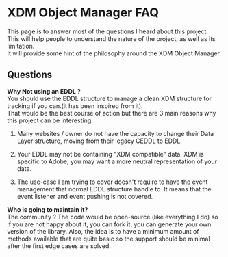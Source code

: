 # XDM Object Manager FAQ

This page is to answer most of the questions I heard about this project.\
This will help people to understand the nature of the project, as well as its limitation.\
It will provide some hint of the philosophy around the XDM Object Manager.

## Questions

**Why Not using an EDDL ?**\
You should use the EDDL structure to manage a clean XDM structure for tracking if you can.(it has been inspired from it).\
That would be the best course of action but there are 3 main reasons why this project can be interesting:
1. Many websites / owner do not have the capacity to change their Data Layer structure, moving from their legacy CEDDL to EDDL.

2. Your EDDL may not be containing "XDM compatible" data. XDM is specific to Adobe, you may want a more neutral representation of your data.

3. The use-case I am trying to cover doesn't require to have the event management that normal EDDL structure handle to. It means that the event listener and event pushing is not covered.

**Who is going to maintain it?**\
The community ? The code would be open-source (like everything I do) so if you are not happy about it, you can fork it, you can generate your own version of the library.
Also, the idea is to have a minimum amount of methods available that are quite basic so the support should be minimal after the first edge cases are solved.

